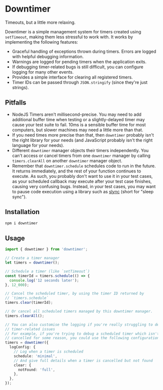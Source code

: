 # Downtimer

Timeouts, but a little more relaxing.

Downtimer is a simple management system for timers created using `setTimeout`,
making them less stressful to work with. It works by implementing the following
features:

* Graceful handling of exceptions thrown during timers. Errors are logged with
  helpful debugging information.
* Warnings are logged for pending timers when the application exits.
* If debugging timer-related bugs is still difficult, you can configure logging
  for many other events.
* Provides a simple interface for clearing all registered timers.
* Timer IDs can be passed through `JSON.stringify` (since they're just
  strings).

## Pitfalls

* NodeJS Timers aren't millisecond-precise. You may need to add additional
  buffer time when testing or a slightly-delayed timer may cause your test
  suite to fail. 10ms is a sensible buffer time for most computers, but
  slower machines may need a little more than that.
* If you need times more precise than that, then `downtimer` probably isn't the
  right library for your needs (and JavaScript probably isn't the right
  language for your needs).
* Different `downtimer` manager objects their timers independently. You can't
  access or cancel timers from one `downtimer` manager by calling
  `timers.clearAll` on another `downtimer` manager object.
* Remember that `downtimer.schedule` schedules code to run in the future. It
  returns immediately, and the rest of your function continues to execute. As
  such, you probably don't want to use it in your test cases, as your scheduled
  callback may execute after your test case finishes, causing very confusing
  bugs. Instead, in your test cases, you may want to pause code execution using
  a library such as [slync](https://github.com/nktnet1/slync) (short for
  "sleep sync").

## Installation

```sh
npm i downtimer
```

## Usage

```ts
import { downtimer } from 'downtimer';

// Create a timer manager
let timers = downtimer();

// Schedule a timer (like `setTimeout`)
const timerId = timers.schedule(() => {
  console.log('12 seconds later');
}, 12_000);

// Cancel the scheduled timer, by using the timer ID returned by
// `timers.schedule`
timers.clear(timerId);

// Or cancel all scheduled timers managed by this downtimer manager.
timers.clearAll();

// You can also customise the logging if you're really struggling to debug
// timer-related issues
// For example, if you're trying to debug a scheduled timer which isn't being
// cancelled for some reason, you could use the following configuration.
timers = downtimer({
  logConfig: {
    // Log when a timer is scheduled
    schedule: 'minimal',
    // And give full details when a timer is cancelled but not found
    clear: {
      notFound: 'full',
    },
  },
});
```
